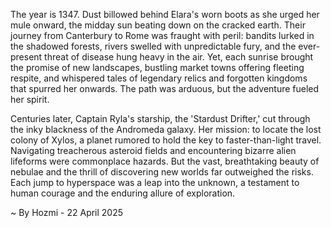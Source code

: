 
The year is 1347.  Dust billowed behind Elara's worn boots as she urged her mule onward, the midday sun beating down on the cracked earth.  Their journey from Canterbury to Rome was fraught with peril: bandits lurked in the shadowed forests, rivers swelled with unpredictable fury, and the ever-present threat of disease hung heavy in the air. Yet, each sunrise brought the promise of new landscapes, bustling market towns offering fleeting respite, and whispered tales of legendary relics and forgotten kingdoms that spurred her onwards. The path was arduous, but the adventure fueled her spirit.


Centuries later, Captain Ryla's starship, the 'Stardust Drifter,' cut through the inky blackness of the Andromeda galaxy.  Her mission: to locate the lost colony of Xylos, a planet rumored to hold the key to faster-than-light travel.  Navigating treacherous asteroid fields and encountering bizarre alien lifeforms were commonplace hazards.  But the vast, breathtaking beauty of nebulae and the thrill of discovering new worlds far outweighed the risks.  Each jump to hyperspace was a leap into the unknown, a testament to human courage and the enduring allure of exploration.

~ By Hozmi - 22 April 2025
